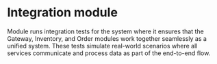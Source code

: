 # Integration module

Module runs integration tests for the system where it ensures that the Gateway, Inventory, and Order modules work together seamlessly as a unified system. These tests simulate real-world scenarios where all services communicate and process data as part of the end-to-end flow.
